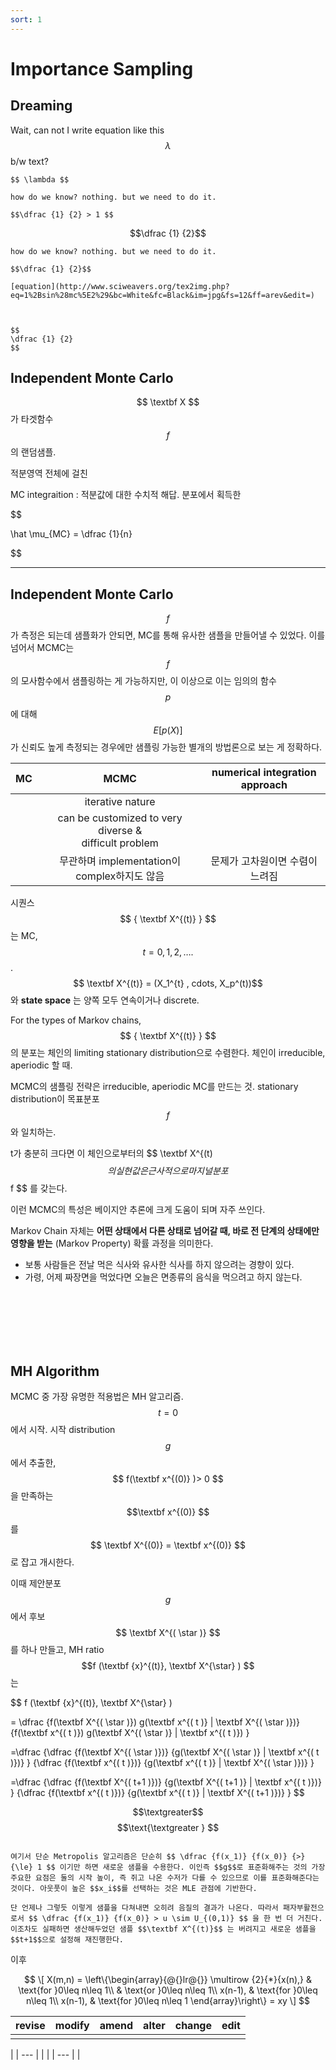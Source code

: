 ```yaml
---
sort: 1
---
```


# Importance Sampling

## Dreaming

Wait, can not I write equation like this $$ \lambda $$ b/w text?

```
$$ \lambda $$
```

```note
how do we know? nothing. but we need to do it.

$$\dfrac {1} {2} > 1 $$ 
```

$$\dfrac {1} {2}$$

```mathjax
how do we know? nothing. but we need to do it.

$$\dfrac {1} {2}$$
```

```
[equation](http://www.sciweavers.org/tex2img.php?eq=1%2Bsin%28mc%5E2%29&bc=White&fc=Black&im=jpg&fs=12&ff=arev&edit=)



$$
\dfrac {1} {2}
$$
```


## Independent Monte Carlo

$$ \textbf X $$가 타겟함수 $$ f $$의 랜덤샘플. 

적분영역 전체에 걸친 

MC integraition : 적분값에 대한 수치적 해답. 분포에서 획득한 

$$

\hat \mu_{MC} = \dfrac {1}{n} 

$$





----------------------------------



## Independent Monte Carlo

$$ f $$ 가 측정은 되는데 샘플화가 안되면, MC를 통해 유사한 샘플을 만들어낼 수 있었다. 이를 넘어서 MCMC는 $$ f $$ 의 모사함수에서 샘플링하는 게 가능하지만, 이 이상으로 이는 임의의 함수 $$p$$에 대해 $$E[p(X)]$$가 신뢰도 높게 측정되는 경우에만 샘플링 가능한 별개의 방법론으로 보는 게 정확하다.

| MC | MCMC | numerical integration approach |
| :-: | :-: | :-: |
|  | iterative nature | |
|  | can be customized to very diverse & <br> difficult problem ||
|  | 무관하며 implementation이 complex하지도 않음 | 문제가 고차원이면 수렴이 느려짐|



시퀀스 $$ { \textbf X^{(t)} } $$는 MC, $$ t = 0, 1, 2, …. $$. $$ \textbf X^{(t)} = (X_1^{t} , cdots, X_p^(t))$$ 와 __state space__ 는 양쪽 모두 연속이거나 discrete.

For the types of Markov chains, $$ { \textbf X^{(t)} } $$의 분포는 체인의 limiting stationary distribution으로 수렴한다. 체인이 irreducible, aperiodic 할 때.

MCMC의 샘플링 전략은 irreducible, aperiodic MC를 만드는 것. stationary distribution이 목표분포 $$ f $$ 와 일치하는.

t가 충분히 크다면 이 체인으로부터의 $$ \textbf X^{(t) $$의 실현값은 근사적으로 마지널 분포 $$ f $$ 를 갖는다.

이런 MCMC의 특성은 베이지안 추론에 크게 도움이 되며 자주 쓰인다.

  

Markov Chain 자체는 __어떤 상태에서 다른 상태로 넘어갈 때, 바로 전 단계의 상태에만 영향을 받는__ (Markov Property) 확률 과정을 의미한다. 
 * 보통 사람들은 전날 먹은 식사와 유사한 식사를 하지 않으려는 경향이 있다.
 * 가령, 어제 짜장면을 먹었다면 오늘은 면종류의 음식을 먹으려고 하지 않는다.

<br />
<br />
<br />
<br />
<br />


## MH Algorithm

MCMC 중 가장 유명한 적용법은 MH 알고리즘. $$ t=0 $$에서 시작. 시작 distribution $$ g $$에서 추출한, $$ f(\textbf x^{(0)} )> 0 $$ 을 만족하는 $$\textbf x^{(0)} $$를 $$ \textbf X^{(0)} = \textbf x^{(0)} $$ 로 잡고 개시한다.


이때 제안분포 $$ g $$ 에서 후보 $$ \textbf X^{( \star )} $$ 를 하나 만들고, MH ratio $$f (\textbf {x}^{(t)}, \textbf X^{\star} ) $$ 는


$$
f (\textbf {x}^{(t)}, \textbf X^{\star} ) 

= \dfrac 
{f(\textbf X^{( \star )}) g(\textbf x^{( t )} | \textbf X^{( \star )})} 
{f(\textbf x^{( t )}) g(\textbf X^{( \star )} | \textbf x^{( t )}) } 

=\dfrac
{\dfrac
{f(\textbf X^{( \star )})}
{g(\textbf X^{( \star )} | \textbf x^{( t )})}
}
{\dfrac
{f(\textbf x^{( t )})}
{g(\textbf x^{( t )} | \textbf X^{( \star )})}
}

=\dfrac
{\dfrac
{f(\textbf X^{( t+1 )})}
{g(\textbf X^{( t+1 )} | \textbf x^{( t )})}
}
{\dfrac
{f(\textbf x^{( t )})}
{g(\textbf x^{( t )} | \textbf X^{( t+1 )})}
}
$$ 

$$\textgreater$$
$$\text{\textgreater }	$$

```warning

여기서 단순 Metropolis 알고리즘은 단순히 $$ \dfrac {f(x_1)} {f(x_0)} {>} {\le} 1 $$ 이기만 하면 새로운 샘플을 수용한다. 이인즉 $$g$$로 표준화해주는 것의 가장 주요한 요점은 둘의 시작 높이, 즉 쥐고 나온 수저가 다를 수 있으므로 이를 표준화해준다는 것이다. 아웃풋이 높은 $$x_i$$를 선택하는 것은 MLE 관점에 기반한다.

단 언제나 그렇듯 이렇게 샘플을 다쳐내면 오히려 음질의 결과가 나온다. 따라서 패자부활전으로서 $$ \dfrac {f(x_1)} {f(x_0)} > u \sim U_{(0,1)} $$ 을 한 번 더 거친다. 이조차도 실패하면 생산해두었던 샘플 $$\textbf X^{(t)}$$ 는 버려지고 새로운 샘플을 $$t+1$$으로 설정해 재진행한다.
```

이후 

$$
\[
    X(m,n) = \left\{\begin{array}{@{}lr@{}}
	\multirow {2}{*}{x(n),} & \text{for }0\leq n\leq 1\\
                               & \text{or }0\leq n\leq 1\\
        x(n-1), & \text{for }0\leq n\leq 1\\
        x(n-1), & \text{for }0\leq n\leq 1
        \end{array}\right\} = xy
		\]
$$










| revise | modify | amend | alter | change | edit |
| --- | --- | --- | --- | --- | --- |
| | | | | | |


| | --- |  |
| | --- |  |